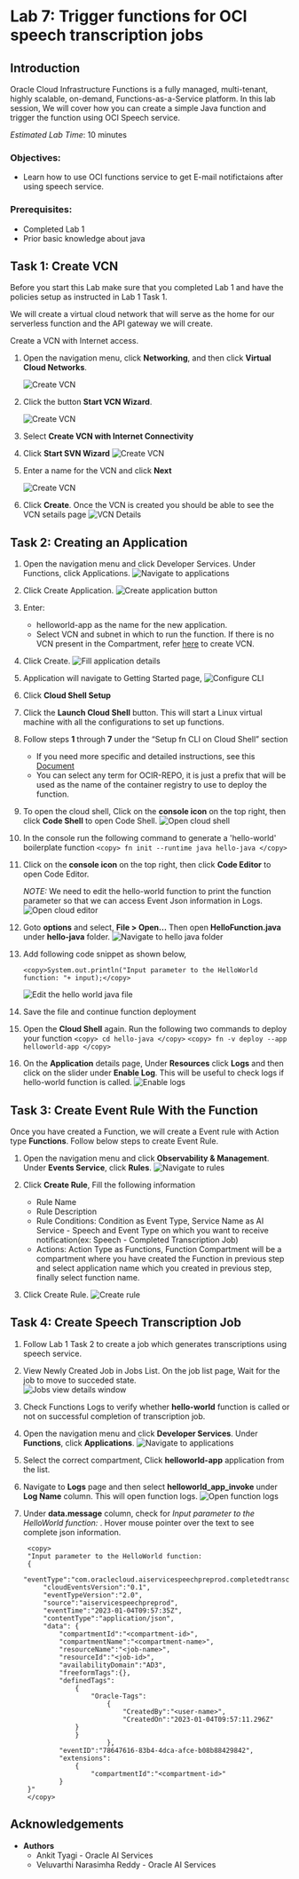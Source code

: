 # Lab 7: Trigger functions for OCI speech transcription jobs

## Introduction

Oracle Cloud Infrastructure Functions is a fully managed, multi-tenant, highly scalable, on-demand, Functions-as-a-Service platform. 
In this lab session, We will cover how you can create a simple Java function and trigger the function using OCI Speech service.


*Estimated Lab Time*: 10 minutes

### Objectives:

* Learn how to use OCI functions service to get E-mail notifictaions after using speech service.

### Prerequisites:

* Completed Lab 1
* Prior basic knowledge about java


## Task 1: Create VCN

Before you start this Lab make sure that you completed Lab 1 and have the policies setup as instructed in Lab 1 Task 1.

We will create a virtual cloud network that will serve as the home for our serverless function and the API gateway we will create.

Create a VCN with Internet access.
1.	Open the navigation menu, click **Networking**, and then click **Virtual Cloud Networks**.

    ![Create VCN](./images/navigate-to-vcn.png " ")

2.	Click the button **Start VCN Wizard**.

    ![Create VCN](./images/start-vcn-wizard.png " ")

3.	Select **Create VCN with Internet Connectivity**

4.	Click **Start SVN Wizard**
    ![Create VCN](./images/create-vcn-details1.png " ")

5.	Enter a name for the VCN and click **Next**

    ![Create VCN](./images/create-vcn-details2.png " ")

6.	Click **Create**. Once the VCN is created you should be able to see the VCN setails page
    ![VCN Details](./images/create-vcn-details3.png " ")


## Task 2: Creating an Application

1. Open the navigation menu and click Developer Services. Under Functions, click Applications.
    ![Navigate to applications](./images/navigate-to-app.png " ")

2. Click Create Application.
    ![Create application button](./images/create-app-button.png " ")

3. Enter:
    * helloworld-app as the name for the new application.
    * Select VCN and subnet in which to run the function. If there is no VCN present in the Compartment, refer [here](https://docs.oracle.com/en-us/iaas/Content/GSG/Tasks/creatingnetwork.htm) to create VCN.

4. Click Create.
    ![Fill application details](./images/create-app.png " ")

5. Application will navigate to Getting Started page,
    ![Configure CLI](./images/configurecloudshell.png " ")

6.	Click **Cloud Shell Setup**
7.	Click the **Launch Cloud Shell** button.
 This will start a Linux virtual machine with all the configurations to set up functions.
8.	Follow steps **1** through **7** under the “Setup fn CLI on Cloud Shell” section
	* If you need more specific and detailed instructions, see this [Document](https://docs.oracle.com/en-us/iaas/Content/Functions/Tasks/functionscreatefncontext.htm)
	* You can select any term for OCIR-REPO, it is just a prefix that will be used as the name of the container registry to use to deploy the function.

9. To open the cloud shell, Click on the **console icon** on the top right, then click **Code Shell**  to open Code Shell.
    ![Open cloud shell](./images/open-cloud-shell.png " ")

10. In the console run the following command to generate a 'hello-world' boilerplate function
        ```
        <copy>
        fn init --runtime java hello-java
        </copy>
        ```


11. Click on the **console icon** on the top right, then click **Code Editor**  to open Code Editor.

    *NOTE:* We need to edit the hello-world function to print the function parameter so that we can access Event Json information in Logs.
    ![Open cloud editor](./images/open-cloud-editor.png " ")

12. Goto **options** and select, **File > Open...** Then open **HelloFunction.java** under **hello-java** folder.
    ![Navigate to hello java folder](./images/open-hello-java.png " ")

13. Add following code snippet as shown below,
    
        <copy>System.out.println("Input parameter to the HelloWorld function: "+ input);</copy>
    ![Edit the hello world java file](./images/edit-hello-java.png " ")

14. Save the file and continue function deployment

15. Open the **Cloud Shell** again. Run the following two commands to deploy your function
        ```
        <copy>
        cd hello-java
        </copy>
        ```
        ```
        <copy>
        fn -v deploy --app helloworld-app
        </copy>
        ```

16. On the **Application** details page, Under **Resources** click **Logs** and then click on the slider under **Enable Log**. This will be useful to check logs if hello-world function is called.
    ![Enable logs](./images/enable-logs.png " ")


## Task 3: Create Event Rule With the Function

Once you have created a Function, we will create a Event rule with Action type **Functions**. Follow below steps to create Event Rule.

1. Open the navigation menu and click  **Observability & Management**. Under **Events Service**, click **Rules**.
    ![Navigate to rules](./images/navigate-to-rules.png " ")

2. Click **Create Rule**, Fill the following information
    * Rule Name
    * Rule Description
    * Rule Conditions: Condition as Event Type, Service Name as AI Service - Speech and Event Type on which you want to receive notification(ex: Speech - Completed Transcription Job)
    * Actions: Action Type as Functions, Function Compartment will be a compartment where you have created the Function in previous step and select application name which you created in previous step, finally select function name.

3. Click Create Rule.
    ![Create rule](./images/create-rule.png " ")

## Task 4: Create Speech Transcription Job

1. Follow Lab 1 Task 2 to create a job which generates transcriptions using speech service. 

2. View Newly Created Job in Jobs List. On the job list page, Wait for the job to move to succeded state.  
    ![Jobs view details window](../transcribe-audio/images/navigate-to-job-details.png " ")

3. Check Functions Logs to verify whether **hello-world** function is called or not on successful completion of transcription job.

4. Open the navigation menu and click **Developer Services**. Under **Functions**, click **Applications**.
    ![Navigate to applications](./images/navigate-to-app.png " ")

5. Select the correct compartment, Click **helloworld-app** application from the list.

6. Navigate to **Logs** page and then select **helloworld_app_invoke** under **Log Name** column. This will open function logs.
    ![Open function logs](./images/open-func-logs.png " ")

7. Under **data.message** column, check for *Input parameter to the HelloWorld function: <json>*. Hover mouse pointer over the text to see complete json information.
    
        <copy>
        "Input parameter to the HelloWorld function:
        {
            "eventType":"com.oraclecloud.aiservicespeechpreprod.completedtranscriptionjob",
            "cloudEventsVersion":"0.1",
            "eventTypeVersion":"2.0",
            "source":"aiservicespeechpreprod",
            "eventTime":"2023-01-04T09:57:35Z",
            "contentType":"application/json",
            "data": {          
                "compartmentId":"<compartment-id>",
                "compartmentName":"<compartment-name>",
                "resourceName":"<job-name>",
                "resourceId":"<job-id>",
                "availabilityDomain":"AD3",
                "freeformTags":{},
                "definedTags":
                    {
                        "Oracle-Tags":
                            {
                                "CreatedBy":"<user-name>",
                                "CreatedOn":"2023-01-04T09:57:11.296Z"
                    }
                    }
                            },
                "eventID":"78647616-83b4-4dca-afce-b08b88429842",
                "extensions":
                    {
                        "compartmentId":"<compartment-id>"
                }
        }"
        </copy>

## Acknowledgements
* **Authors**
    * Ankit Tyagi -  Oracle AI Services
    * Veluvarthi Narasimha Reddy - Oracle AI Services
